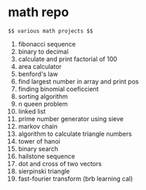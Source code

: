 # math repo

	$$ various math projects $$

01. fibonacci sequence 
02. binary to decimal
03. calculate and print factorial of 100
04. area calculator
05. benford's law
06. find largest number in array and print pos
07. finding binomial coeficcient
08. sorting algorithm
09. n queen problem
10. linked list
11. prime number generator using sieve
12. markov chain
13. algorithm to calculate triangle numbers
14. tower of hanoi
15. binary search 
16. hailstone sequence
17. dot and cross of two vectors 
18. sierpinski triangle
19. fast-fourier transform (brb learning cal)
